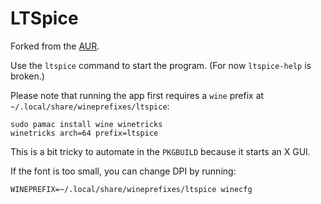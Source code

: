 # LTSpice

Forked from the [AUR](https://aur.archlinux.org/packages/ltspice).

Use the `ltspice` command to start the program. (For now `ltspice-help` is broken.)

Please note that running the app first requires a `wine` prefix at `~/.local/share/wineprefixes/ltspice`:

    sudo pamac install wine winetricks
    winetricks arch=64 prefix=ltspice

This is a bit tricky to automate in the `PKGBUILD` because it starts an X GUI.

If the font is too small, you can change DPI by running:

    WINEPREFIX=~/.local/share/wineprefixes/ltspice winecfg


